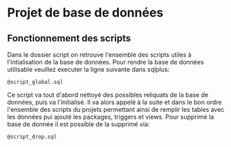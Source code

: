 # Projet de base de données
## Fonctionnement des scripts

Dans le dossier script on retrouve l'ensemble des scripts utiles à l'intialisation de la base de données. Pour rendre la base de données utilisable veuillez executer la ligne suivante dans sqlplus:

    @script_global.sql

Ce script va tout d'abord nettoyé des possibles reliquats de la base de données, puis va l'initialisé. Il va alors appelé à la suite et dans le bon ordre l'ensemble des scripts du projets permettant ainsi de remplir les tables avec les données pui ajouté les packages, triggers et views. Pour supprimé la base de donnée il est possible de la supprimé via:

    @script_drop.sql
